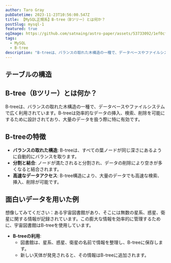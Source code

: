 ```yaml
---
author: Taro Gray
pubDatetime: 2023-11-23T10:56:00.547Z
title: 【MySQL正規系】B-tree（Bツリー）とは何か？
postSlug: mysql-1
featured: true
ogImage: https://github.com/satnaing/astro-paper/assets/53733092/1ef0cf03-8137-4d67-ac81-84a032119e3a
tags:
  - MySQL
  - B-tree
description: "B-treeは、バランスの取れた木構造の一種で、データベースやファイルシステムで広く利用されています。B-treeは効率的なデータの挿入、検索、削除を可能にするために設計されており、大量のデータを扱う際に特に有効です。"
---
```


## テーブルの構造

## B-tree（Bツリー）とは何か？

B-treeは、バランスの取れた木構造の一種で、データベースやファイルシステムで広く利用されています。B-treeは効率的なデータの挿入、検索、削除を可能にするために設計されており、大量のデータを扱う際に特に有効です。

## B-treeの特徴

- **バランスの取れた構造**: B-treeは、すべての葉ノードが同じ深さにあるように自動的にバランスを取ります。
- **分割と結合**: ノードが満たされると分割され、データの削除により空きが多くなると結合されます。
- **高速なデータアクセス**: B-tree構造により、大量のデータでも高速な検索、挿入、削除が可能です。

## 面白いデータを用いた例

想像してみてください：ある宇宙図書館があり、そこには無数の星系、惑星、衛星に関する情報が記録されています。この膨大な情報を効率的に管理するために、宇宙図書館はB-treeを使用しています。

- **B-treeの利用**:
  - 図書館は、星系、惑星、衛星の名前で情報を整理し、B-treeに保存します。
  - 新しい天体が発見されると、その情報はB-treeに追加されます。
